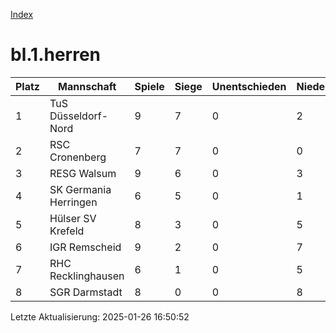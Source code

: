 [Index](./README.md)

# bl.1.herren

| Platz |  Mannschaft |  Spiele |  Siege |  Unentschieden |  Niederlagen |  Tore |  Differenz |  Punkte | 
| --- |  --- |  --- |  --- |  --- |  --- |  --- |  --- |  --- |  
|  1 |   TuS Düsseldorf-Nord |   9 |   7 |   0 |   2 |   54:26 |   28 |   22 |  
|  2 |   RSC Cronenberg |   7 |   7 |   0 |   0 |   46:15 |   31 |   19 |  
|  3 |   RESG Walsum |   9 |   6 |   0 |   3 |   36:31 |   5 |   18 |  
|  4 |   SK Germania Herringen |   6 |   5 |   0 |   1 |   51:16 |   35 |   15 |  
|  5 |   Hülser SV Krefeld |   8 |   3 |   0 |   5 |   25:33 |   -8 |   10 |  
|  6 |   IGR Remscheid |   9 |   2 |   0 |   7 |   28:44 |   -16 |   6 |  
|  7 |   RHC Recklinghausen |   6 |   1 |   0 |   5 |   17:38 |   -21 |   2 |  
|  8 |   SGR Darmstadt |   8 |   0 |   0 |   8 |   11:65 |   -54 |   1 |  


Letzte Aktualisierung: 2025-01-26 16:50:52